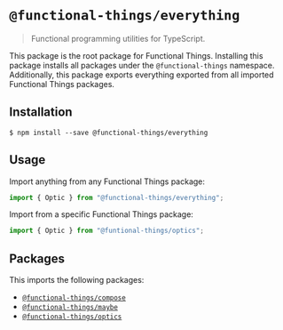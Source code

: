 # `@functional-things/everything`

> Functional programming utilities for TypeScript.

This package is the root package for Functional Things. Installing this package
installs all packages under the `@functional-things` namespace. Additionally,
this package exports everything exported from all imported Functional Things
packages.

## Installation

```shell
$ npm install --save @functional-things/everything
```

## Usage

Import anything from any Functional Things package:

```ts
import { Optic } from "@functional-things/everything";
```

Import from a specific Functional Things package:

```ts
import { Optic } from "@funtional-things/optics";
```

## Packages

This imports the following packages:
 *  [`@functional-things/compose`](https://npmjs.com/package/@functional-things/compose)
 *  [`@functional-things/maybe`](https://npmjs.com/package/@functional-things/maybe)
 *  [`@functional-things/optics`](https://npmjs.com/package/@functional-things/optics)